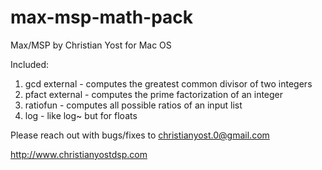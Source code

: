 # max-msp-math-pack
Max/MSP by Christian Yost for Mac OS

Included:

1. gcd external - computes the greatest common divisor of two integers
2. pfact external - computes the prime factorization of an integer
3. ratiofun - computes all possible ratios of an input list
4. log - like log~ but for floats

Please reach out with bugs/fixes to christianyost.0@gmail.com

http://www.christianyostdsp.com 


